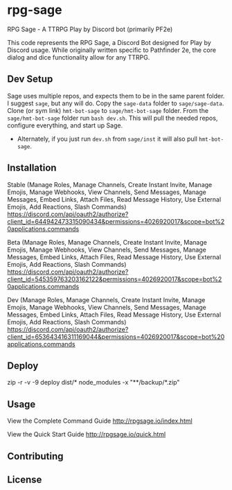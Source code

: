 # rpg-sage
RPG Sage - A TTRPG Play by Discord bot (primarily PF2e)

This code represents the RPG Sage, a Discord Bot designed for Play by Discord usage.
While originally written specific to Pathfinder 2e, the core dialog and dice functionality allow for any TTRPG.

## Dev Setup
Sage uses multiple repos, and expects them to be in the same parent folder.
I suggest `sage`, but any will do.
Copy the `sage-data` folder to `sage/sage-data`.
Clone (or sym link) `hmt-bot-sage` to `sage/hmt-bot-sage` folder.
From the `sage/hmt-bot-sage` folder run `bash dev.sh`.
This will pull the needed repos, configure everything, and start up Sage.
 - Alternately, if you just run `dev.sh` from `sage/inst` it will also pull `hmt-bot-sage`.

## Installation

Stable (Manage Roles, Manage Channels, Create Instant Invite, Manage Emojis, Manage Webhooks, View Channels, Send Messages, Manage Messages, Embed Links, Attach Files, Read Message History, Use External Emojis, Add Reactions, Slash Commands)
https://discord.com/api/oauth2/authorize?client_id=644942473315090434&permissions=4026920017&scope=bot%20applications.commands

Beta (Manage Roles, Manage Channels, Create Instant Invite, Manage Emojis, Manage Webhooks, View Channels, Send Messages, Manage Messages, Embed Links, Attach Files, Read Message History, Use External Emojis, Add Reactions, Slash Commands)
https://discord.com/api/oauth2/authorize?client_id=545359763203162122&permissions=4026920017&scope=bot%20applications.commands

Dev (Manage Roles, Manage Channels, Create Instant Invite, Manage Emojis, Manage Webhooks, View Channels, Send Messages, Manage Messages, Embed Links, Attach Files, Read Message History, Use External Emojis, Add Reactions, Slash Commands)
https://discord.com/api/oauth2/authorize?client_id=653643416311169044&permissions=4026920017&scope=bot%20applications.commands

## Deploy
zip -r -v -9 deploy dist/* node_modules -x "**/backup/*.zip"

## Usage

View the Complete Command Guide
http://rpgsage.io/index.html

View the Quick Start Guide
http://rpgsage.io/quick.html

## Contributing

## License
